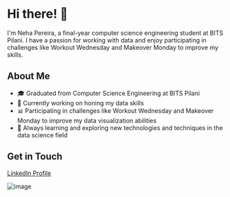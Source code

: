 # Hi there! 👋

I'm Neha Pereira, a final-year computer science engineering student at BITS Pilani. I have a passion for working with data and enjoy participating in challenges like Workout Wednesday and Makeover Monday to improve my skills.

## About Me

- 🎓 Graduated from Computer Science Engineering at BITS Pilani
- 💼 Currently working on honing my data skills
- 📊 Participating in challenges like Workout Wednesday and Makeover Monday to improve my data visualization abilities
- 🌱 Always learning and exploring new technologies and techniques in the data science field

## Get in Touch

 [LinkedIn Profile](https://www.linkedin.com/in/neha-pereira)

 ![image](https://github.com/nehapereira/nehapereira/assets/136058806/ba5a4e5b-d7e5-49d2-8e01-d4f24597465e)

